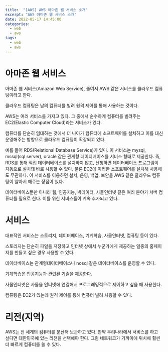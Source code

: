 ```yaml
---
title:  "[AWS] AWS 아마존 웹 서비스 소개"
excerpt: "AWS 아마존 웹 서비스 소개"
date: 2022-05-17 14:45:00
categories:
  - web
  - aws
tags:
  - web
  - aws
---
```



# 아마존 웹 서비스


아마존 웹 서비스(Amazon Web Service), 줄여서 AWS 같은 서비스를 클라우드 컴퓨팅이라고 한다.

클라우드 컴퓨팅은 남의 컴퓨터를 빌려 원격 제어를 통해 사용하는 것이다.

AWS는 여러 서비스를 가지고 있다. 그 중에서 순수하게 컴퓨터를 빌려주는 EC2(Elastic Computer Cloud)라는 서비스가 있다.

컴퓨터를 단순히 임대하는 것에서 더 나아가 컴퓨터에 소프트웨어를 설치하고 이를 대신 운영해주는 방향으로 클라우드 컴퓨팅이 확장되고 있다.

예를 들어 RDS(Relational Database Service)가 있다. 이 서비스는 mysql, mssql(sql server), oracle 같은 관계형 데이터베이스를 서비스 형태로 제공한다. 즉, RDS를 통해 직접 데이터베이스를 설치하지 않고, 신청하면 데이터베이스 프로그램이 자동으로 설치돼 바로 사용할 수 있다. 물론 EC2에 이러한 소프트웨어를 설치해 사용해도 무관하다. 이 서비스를  이용하면 설치, 운영, 백업, 보안을 AWS 같은 클라우드 컴퓨팅이 알아서 해주는 장점이 있다.

데이터베이스뿐만 아니라 웹, 인공지능, 빅데이터, 사물인터넷 같은 여러 분야가 서버 컴퓨터를 필요로 한다. 이를 위한 서비스들이 계속 추가되고 있다.

# 서비스

대표적인 서비스는 스토리지, 데이터베이스, 기계학습, 사물인터넷, 컴퓨팅 등이 있다.

스토리지는 단순히 파일을 저장하고 인터넷 상에서 누군가에게 제공하는 일종의 홈페이지를 만들고 싶은 경우 사용할 수 있다.

데이터베이스는 관계형데이터베이스나 nosql 같은 데이터베이스를 운영할 수 있다.

기계학습은 인공지능과 관련된 기술을 제공한다.

사물인터넷은 사물을 인터넷에 연결해서 프로그래밍적으로 제어하고 싶을 때 사용한다.

컴퓨팅은 EC2가 있는데 원격 제어를 통해 컴퓨터 빌려 사용할 수 있다.


# 리전(지역)

AWS는 전 세계의 컴퓨터를 분산해 보관하고 있다. 만약 우리나라에서 서비스를 하고 싶다면 대한민국에 있는 리전을 선택해야 한다. 그럼 네트워크가 가까이에 위치해 훨씬 더 빠르게 컴퓨터를 쓸 수 있다.

